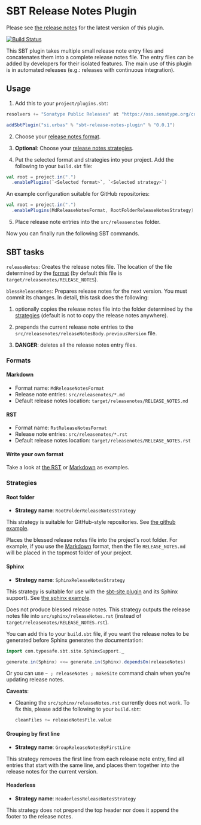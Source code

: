 # SBT Release Notes Plugin

Please see [the release notes](RELEASE_NOTES.md) for the latest version of this plugin.

[![Build Status](https://travis-ci.org/urbas/sbt-release-notes-plugin.svg?branch=master)](https://travis-ci.org/urbas/sbt-release-notes-plugin)

This SBT plugin takes multiple small release note entry files and concatenates them into
a complete release notes file. The entry files can be added by developers for their isolated
features. The main use of this plugin is in automated releases (e.g.: releases with continuous integration).

## Usage

1. Add this to your `project/plugins.sbt`:

  ```scala
  resolvers += "Sonatype Public Releases" at "https://oss.sonatype.org/content/groups/public/"
  
  addSbtPlugin("si.urbas" % "sbt-release-notes-plugin" % "0.0.1")
  ```

2. Choose your [release notes format](#formats).

3. __Optional__: Choose your [release notes strategies](#strategies).

4. Put the selected format and strategies into your project. Add the following to your `build.sbt` file:

  ```scala
  val root = project.in(".")
    .enablePlugins(`<Selected format>`, `<Selected strategy>`)
  ```

  An example configuration suitable for GitHub repositories:

  ```scala
  val root = project.in(".")
    .enablePlugins(MdReleaseNotesFormat, RootFolderReleaseNotesStrategy)
  ```

5. Place release note entries into the `src/releasenotes` folder.

Now you can finally run the following SBT commands.

## SBT tasks

`releaseNotes`: Creates the release notes file. The location of the file determined by the [format](#formats)
(by default this file is `target/releasenotes/RELEASE_NOTES`).

`blessReleaseNotes`: Prepares release notes for the next version. You must commit its changes. In detail, this task does
the following:

1. optionally copies the release notes file into the folder determined by the [strategies](#strategies) (default is not
to copy the release notes anywhere).

2. prepends the current release note entries to the `src/releasenotes/releaseNotesBody.previousVersion` file.

3. __DANGER__: deletes all the release notes entry files.

### Formats

#### Markdown

- Format name: `MdReleaseNotesFormat`
- Release note entries: `src/releasenotes/*.md`
- Default release notes location: `target/releasenotes/RELEASE_NOTES.md`

#### RST

- Format name: `RstReleaseNotesFormat`
- Release note entries: `src/releasenotes/*.rst`
- Default release notes location: `target/releasenotes/RELEASE_NOTES.rst`

#### Write your own format

Take a look at [the RST](releaseNotesPlugin/src/main/scala/si/urbas/sbt/releasenotes/RstReleaseNotesFormat.scala) or
[Markdown](releaseNotesPlugin/src/main/scala/si/urbas/sbt/releasenotes/formats/MdReleaseNotesFormat.scala) as examples.

### Strategies

#### Root folder

- __Strategy name__: `RootFolderReleaseNotesStrategy`

This strategy is suitable for GitHub-style repositories. See [the github example](samples/github).

Places the blessed release notes file into the project's root folder. For example, if you use the [Markdown](#markdown) format,
then the file `RELEASE_NOTES.md` will be placed in the topmost folder of your project.

#### Sphinx

- __Strategy name__: `SphinxReleaseNotesStrategy`

This strategy is suitable for use with the [sbt-site plugin](https://github.com/sbt/sbt-site) and its Sphinx support).
See [the sphinx example](samples/sphinx).

Does not produce blessed release notes. This strategy outputs the release notes file into `src/sphinx/releaseNotes.rst` (instead
of `target/releasenotes/RELEASE_NOTES.rst`).

You can add this to your `build.sbt` file, if you want the release notes to be generated before Sphinx generates the
documentation:

```scala
import com.typesafe.sbt.site.SphinxSupport._

generate.in(Sphinx) <<= generate.in(Sphinx).dependsOn(releaseNotes)
```

Or you can use `~ ; releaseNotes ; makeSite` command chain when you're updating release notes.

__Caveats__:

- Cleaning the `src/sphinx/releaseNotes.rst` currently does not work. To fix this, please add the following to your
  `build.sbt`:

  ```scala
  cleanFiles += releaseNotesFile.value
  ```

#### Grouping by first line

- __Strategy name__: `GroupReleaseNotesByFirstLine`

This strategy removes the first line from each release note entry, find all entries that start with the same line,
and places them together into the release notes for the current version.

#### Headerless

- __Strategy name__: `HeaderlessReleaseNotesStrategy`

This strategy does not prepend the top header nor does it append the footer to the release notes.